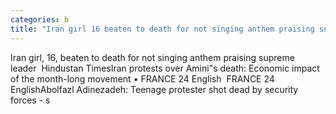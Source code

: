 ```yaml
---
categories: b
title: "Iran girl 16 beaten to death for not singing anthem praising supreme leader  Hindustan Times"
---
```

Iran girl, 16, beaten to death for not singing anthem praising supreme leader&nbsp;&nbsp;Hindustan TimesIran protests over Amini"s death: Economic impact of the month-long movement • FRANCE 24 English&nbsp;&nbsp;FRANCE 24 EnglishAbolfazl Adinezadeh: Teenage protester shot dead by security forces - s